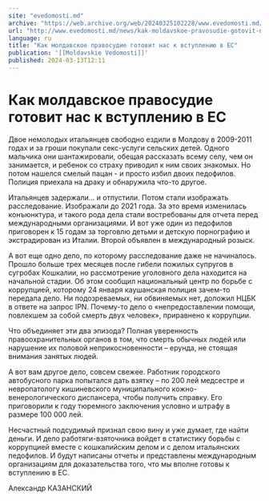 ```yaml
---
site: "evedomosti.md"
archive: "https://web.archive.org/web/20240325102228/www.evedomosti.md/news/kak-moldavskoe-pravosudie-gotovit-nas-k-vstupleniyu-v-es"
url: "http://www.evedomosti.md/news/kak-moldavskoe-pravosudie-gotovit-nas-k-vstupleniyu-v-es"
language: ru
title: "Как молдавское правосудие готовит нас к вступлению в ЕС"
publication: '[[Moldavskie Vedomosti]]'
published: 2024-03-13T12:11
---
```


# Как молдавское правосудие готовит нас к вступлению в ЕС

Двое немолодых итальянцев свободно ездили в Молдову в 2009-2011 годах и за гроши покупали секс-услуги сельских детей. Одного мальчика они шантажировали, обещая рассказать всему селу, чем он занимается, и ребенок со страху приводил к ним своих знакомых. Но потом нашелся смелый пацан - и просто избил двоих педофилов. Полиция приехала на драку и обнаружила что-то другое.

Итальянцев задержали... и отпустили. Потом стали изображать расследование. Изображали до 2021 года. За это время изменилась конъюнктура, и такого рода дела стали востребованы для отчета перед международными организациями. И вот уже один из педофилов приговорен к 15 годам за торговлю детьми и детскую порнографию и экстрадирован из Италии. Второй объявлен в международный розыск.

А вот еще одно дело, по которому расследование даже не начиналось. Прошло больше трех месяцев после гибели пожилых супругов в сугробах Кошкалии, но рассмотрение уголовного дела находится на начальной стадии. Об этом сообщил национальный центр по борьбе с коррупцией, которому 24 января каушанская полиция зачем-то передала дело. Ни подозреваемых, ни обвиняемых нет, доложил НЦБК в ответе на запрос IPN. Почему-то дело о «непредоставлении помощи, повлекшем за собой смерть двух человек», приравнено к коррупции.

Что объединяет эти два эпизода? Полная уверенность правоохранительных органов в том, что смерть обычных людей или нарушение их половой неприкосновенности – ерунда, не стоящая внимания занятых людей.

А вот вам другое дело, совсем свежее. Работник городского автобусного парка попытался дать взятку – по 200 лей медсестре и невропатологу кишиневского муниципального кожно-венерологического диспансера, чтобы получить справку. Его приговорили к году тюремного заключения условно и штрафу в размере 100 000 лей.

Несчастный подсудимый признал свою вину и уже думает, где найти деньги. И дело работяги-взяточника войдет в статистику борьбы с коррупцией вместе с кошкалийским делом и с делом итальянских педофилов. И будут написаны отчеты и представлены международным организациям для доказательства того, что мы вполне готовы к вступлению в ЕС.

Александр КАЗАНСКИЙ